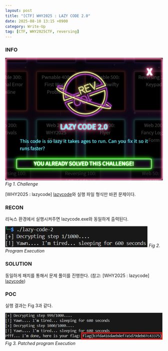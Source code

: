 ```yaml
---
layout: post
title: "[CTF] WHY2025 : LAZY CODE 2.0"
date: 2025-08-10 13:15 +0900
category: Write-Up
tag: [CTF, WHY2025CTF, reversing]
---
```

### **INFO**
![chall]
_Fig 1. Challenge_

[WHY2025 : lazycode] [lazycode]와 실행 파일 형식만 바뀐 문제이다.

### **RECON**
리눅스 환경에서 실행시켜주면 lazycode.exe와 동일하게 출력된다.

![recon_1]
_Fig 2. Program Execution_

### **SOLUTION**
동일하게 패치를 통해서 문제 풀이를 진행한다. (참고: [WHY2025 : lazycode] [lazycode])
### **POC**
실행 결과는 Fig 3과 같다.

![result]
_Fig 3. Patched program Execution_

[chall]: /assets/CTF/WHY2025/lazycode2/challenge.png
[recon_1]: /assets/CTF/WHY2025/lazycode2/recon_1.png
[result]: /assets/CTF/WHY2025/lazycode2/poc_result.png

[lazycode]: https://sunshinetoyou.github.io/posts/2025-08-10-ctf-why2025-lazycode.md